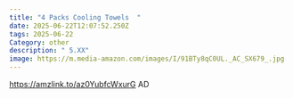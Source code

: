 ```yaml
---
title: "4 Packs Cooling Towels  "
date: 2025-06-22T12:07:52.250Z
tags: 2025-06-22
Category: other
description: " 5.XX"
image: https://m.media-amazon.com/images/I/91BTy8qC0UL._AC_SX679_.jpg
---
```



https://amzlink.to/az0YubfcWxurG   AD